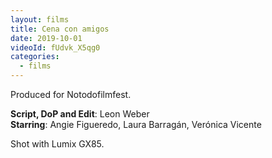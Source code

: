 ```yaml
---
layout: films
title: Cena con amigos
date: 2019-10-01
videoId: fUdvk_X5qg0
categories:
  - films
---
```


Produced for Notodofilmfest.

  **Script, DoP and Edit**: Leon Weber<br/>
**Starring**: Angie Figueredo, Laura Barragán, Verónica Vicente

Shot with Lumix GX85.
